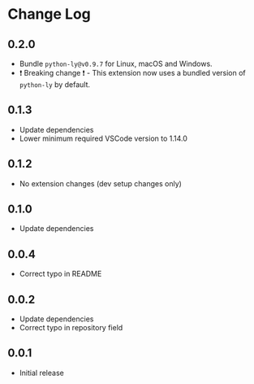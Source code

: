 # Change Log

## 0.2.0
- Bundle `python-ly@v0.9.7` for Linux, macOS and Windows.
- :heavy_exclamation_mark: Breaking change :heavy_exclamation_mark: - This extension now uses a bundled version of `python-ly` by default.
## 0.1.3
- Update dependencies
- Lower minimum required VSCode version to 1.14.0

## 0.1.2
- No extension changes (dev setup changes only)

## 0.1.0
- Update dependencies

## 0.0.4
- Correct typo in README

## 0.0.2
- Update dependencies
- Correct typo in repository field

## 0.0.1
- Initial release
